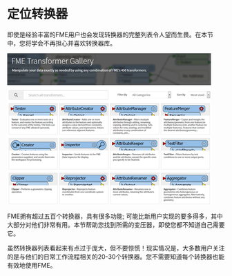 # 定位转换器 #
即使是经验丰富的FME用户也会发现转换器的完整列表令人望而生畏。在本节中，您将学会不再担心并喜欢转换器库。


![](./Images/Img4.001.TransformerWebGallery.png)

FME拥有超过五百个转换器，具有很多功能; 可能比新用户实现的要多得多，其中大部分对他们非常有用。本节帮助您找到所需的变压器，即使您都不知道自己需要它。


虽然转换器列表看起来有点过于庞大，但不要惊慌！现实情况是，大多数用户关注的是与他们的日常工作流程相关的20-30个转换器。您不需要知道每个转换器也能有效地使用FME。
